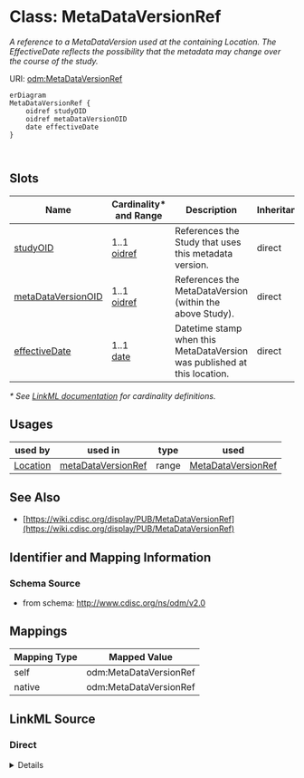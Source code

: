 # Class: MetaDataVersionRef

_A reference to a MetaDataVersion used at the containing Location. The EffectiveDate reflects the possibility that the metadata may change over the course of the study._




URI: [odm:MetaDataVersionRef](http://www.cdisc.org/ns/odm/v2.0/MetaDataVersionRef)


```mermaid
erDiagram
MetaDataVersionRef {
    oidref studyOID  
    oidref metaDataVersionOID  
    date effectiveDate  
}



```



<!-- no inheritance hierarchy -->


## Slots

| Name | Cardinality* and Range | Description | Inheritance |
| ---  | --- | --- | --- |
| [studyOID](studyOID.md) | 1..1 <br/> [oidref](oidref.md) | References the Study that uses this metadata version. | direct |
| [metaDataVersionOID](metaDataVersionOID.md) | 1..1 <br/> [oidref](oidref.md) | References the MetaDataVersion (within the above Study). | direct |
| [effectiveDate](effectiveDate.md) | 1..1 <br/> [date](date.md) | Datetime stamp when this MetaDataVersion was published at this location. | direct |

_* See [LinkML documentation](https://linkml.io/linkml/schemas/slots.html#slot-cardinality) for cardinality definitions._




## Usages

| used by | used in | type | used |
| ---  | --- | --- | --- |
| [Location](Location.md) | [metaDataVersionRef](metaDataVersionRef.md) | range | [MetaDataVersionRef](MetaDataVersionRef.md) |






## See Also

* [https://wiki.cdisc.org/display/PUB/MetaDataVersionRef](https://wiki.cdisc.org/display/PUB/MetaDataVersionRef)

## Identifier and Mapping Information







### Schema Source


* from schema: http://www.cdisc.org/ns/odm/v2.0





## Mappings

| Mapping Type | Mapped Value |
| ---  | ---  |
| self | odm:MetaDataVersionRef |
| native | odm:MetaDataVersionRef |





## LinkML Source

<!-- TODO: investigate https://stackoverflow.com/questions/37606292/how-to-create-tabbed-code-blocks-in-mkdocs-or-sphinx -->

### Direct

<details>
```yaml
name: MetaDataVersionRef
description: A reference to a MetaDataVersion used at the containing Location. The
  EffectiveDate reflects the possibility that the metadata may change over the course
  of the study.
from_schema: http://www.cdisc.org/ns/odm/v2.0
see_also:
- https://wiki.cdisc.org/display/PUB/MetaDataVersionRef
rank: 1000
slots:
- studyOID
- metaDataVersionOID
- effectiveDate
slot_usage:
  studyOID:
    name: studyOID
    description: References the Study that uses this metadata version.
    comments:
    - 'Required

      range: oidref'
    domain_of:
    - Include
    - SourceItem
    - AdminData
    - MetaDataVersionRef
    - ReferenceData
    - ClinicalData
    - Association
    - KeySet
    range: oidref
    required: true
  metaDataVersionOID:
    name: metaDataVersionOID
    description: References the MetaDataVersion (within the above Study).
    comments:
    - 'Required

      range: oidref'
    domain_of:
    - Include
    - SourceItem
    - MetaDataVersionRef
    - ReferenceData
    - ClinicalData
    - Association
    - KeySet
    range: oidref
    required: true
  effectiveDate:
    name: effectiveDate
    description: Datetime stamp when this MetaDataVersion was published at this location.
    comments:
    - 'Required

      range: date

      All data entered following the EffectiveDate must be included in a ClinicalData
      element that references this MetaDataVersionOID.'
    domain_of:
    - MetaDataVersionRef
    range: date
    required: true
class_uri: odm:MetaDataVersionRef

```
</details>

### Induced

<details>
```yaml
name: MetaDataVersionRef
description: A reference to a MetaDataVersion used at the containing Location. The
  EffectiveDate reflects the possibility that the metadata may change over the course
  of the study.
from_schema: http://www.cdisc.org/ns/odm/v2.0
see_also:
- https://wiki.cdisc.org/display/PUB/MetaDataVersionRef
rank: 1000
slot_usage:
  studyOID:
    name: studyOID
    description: References the Study that uses this metadata version.
    comments:
    - 'Required

      range: oidref'
    domain_of:
    - Include
    - SourceItem
    - AdminData
    - MetaDataVersionRef
    - ReferenceData
    - ClinicalData
    - Association
    - KeySet
    range: oidref
    required: true
  metaDataVersionOID:
    name: metaDataVersionOID
    description: References the MetaDataVersion (within the above Study).
    comments:
    - 'Required

      range: oidref'
    domain_of:
    - Include
    - SourceItem
    - MetaDataVersionRef
    - ReferenceData
    - ClinicalData
    - Association
    - KeySet
    range: oidref
    required: true
  effectiveDate:
    name: effectiveDate
    description: Datetime stamp when this MetaDataVersion was published at this location.
    comments:
    - 'Required

      range: date

      All data entered following the EffectiveDate must be included in a ClinicalData
      element that references this MetaDataVersionOID.'
    domain_of:
    - MetaDataVersionRef
    range: date
    required: true
attributes:
  studyOID:
    name: studyOID
    description: References the Study that uses this metadata version.
    comments:
    - 'Required

      range: oidref'
    from_schema: http://www.cdisc.org/ns/odm/v2.0
    rank: 1000
    alias: studyOID
    owner: MetaDataVersionRef
    domain_of:
    - Include
    - SourceItem
    - AdminData
    - MetaDataVersionRef
    - ReferenceData
    - ClinicalData
    - Association
    - KeySet
    range: oidref
    required: true
  metaDataVersionOID:
    name: metaDataVersionOID
    description: References the MetaDataVersion (within the above Study).
    comments:
    - 'Required

      range: oidref'
    from_schema: http://www.cdisc.org/ns/odm/v2.0
    rank: 1000
    alias: metaDataVersionOID
    owner: MetaDataVersionRef
    domain_of:
    - Include
    - SourceItem
    - MetaDataVersionRef
    - ReferenceData
    - ClinicalData
    - Association
    - KeySet
    range: oidref
    required: true
  effectiveDate:
    name: effectiveDate
    description: Datetime stamp when this MetaDataVersion was published at this location.
    comments:
    - 'Required

      range: date

      All data entered following the EffectiveDate must be included in a ClinicalData
      element that references this MetaDataVersionOID.'
    from_schema: http://www.cdisc.org/ns/odm/v2.0
    rank: 1000
    alias: effectiveDate
    owner: MetaDataVersionRef
    domain_of:
    - MetaDataVersionRef
    range: date
    required: true
class_uri: odm:MetaDataVersionRef

```
</details>